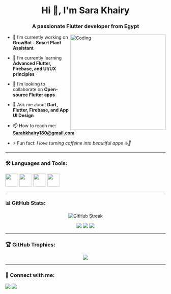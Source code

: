 <h1 align="center">Hi 👋, I'm Sara Khairy</h1>
<h3 align="center">A passionate Flutter developer from Egypt</h3>

<img align="right" alt="Coding" width="300" src="https://media.giphy.com/media/qgQUggAC3Pfv687qPC/giphy.gif" />

- 🔭 I’m currently working on **GrowBot - Smart Plant Assistant**

- 🌱 I’m currently learning **Advanced Flutter, Firebase, and UI/UX principles**

- 👯 I’m looking to collaborate on **Open-source Flutter apps**

- 💬 Ask me about **Dart, Flutter, Firebase, and App UI Design**

- 📫 How to reach me: **Sarahkhairy180@gmail.com**

- ⚡ Fun fact: *I love turning caffeine into beautiful apps ☕📱*

---

### 🛠️ Languages and Tools:
<p align="left">
  <img src="https://cdn.jsdelivr.net/gh/devicons/devicon/icons/flutter/flutter-original.svg" width="40" height="40"/>
  <img src="https://cdn.jsdelivr.net/gh/devicons/devicon/icons/dart/dart-original.svg" width="40" height="40"/>
  <img src="https://cdn.jsdelivr.net/gh/devicons/devicon/icons/firebase/firebase-plain.svg" width="40" height="40"/>
  <img src="https://cdn.jsdelivr.net/gh/devicons/devicon/icons/github/github-original.svg" width="40" height="40"/>
</p>

---

### 📊 GitHub Stats:
<p align="center">
  <img src="https://github-readme-streak-stats.herokuapp.com/?user=SaraKhairy&theme=tokyonight" alt="GitHub Streak"/>
</p>
<p align="center">
  <img src="https://github-readme-stats.vercel.app/api?username=SaraKhairy&show_icons=true&theme=tokyonight" />
  <img src="https://github-readme-streak-stats.herokuapp.com/?user=SaraKhairy&theme=tokyonight" />
  <img src="https://github-readme-stats.vercel.app/api/top-langs/?username=SaraKhairy&layout=compact&theme=tokyonight" />
</p>

---

### 🏆 GitHub Trophies:
<p align="center">
  <img src="https://github-profile-trophy.vercel.app/?username=SaraKhairy&theme=onedark" />
</p>

---

### 🔗 Connect with me:
<p>
  <a href="https://www.linkedin.com/in/sarah-khairy-selim" target="_blank"><img src="https://img.shields.io/badge/-LinkedIn-%230077B5?style=for-the-badge&logo=linkedin&logoColor=white"/></a>
  <a href="mailto:Sarahkhairy180@gmail.com"><img src="https://img.shields.io/badge/-Email-%23D14836?style=for-the-badge&logo=gmail&logoColor=white"/></a>
</p>